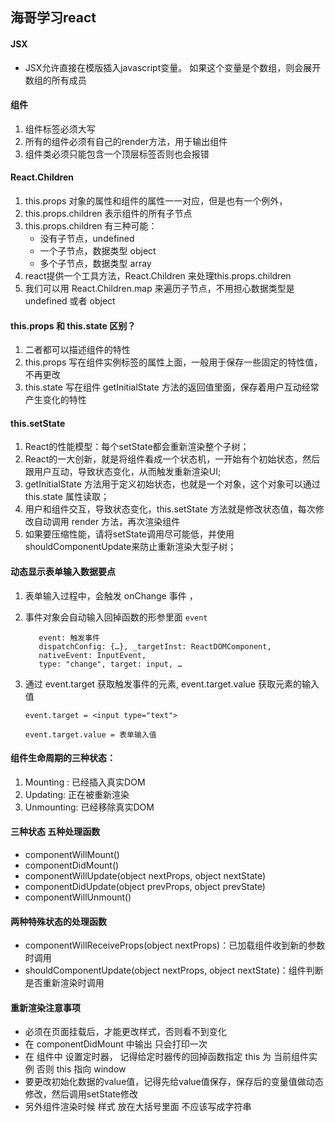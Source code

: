 ## 海哥学习react

#### JSX

* JSX允许直接在模版插入javascript变量。
    如果这个变量是个数组，则会展开数组的所有成员

#### 组件

1. 组件标签必须大写
2. 所有的组件必须有自己的render方法，用于输出组件
3. 组件类必须只能包含一个顶层标签否则也会报错

#### React.Children

1. this.props 对象的属性和组件的属性一一对应，但是也有一个例外，
2. this.props.children 表示组件的所有子节点
3. this.props.children 有三种可能：
     * 没有子节点，undefined
     * 一个子节点，数据类型 object
     * 多个子节点，数据类型 array
4. react提供一个工具方法，React.Children 来处理this.props.children
5. 我们可以用 React.Children.map 来遍历子节点，不用担心数据类型是undefined 或者 object
 
#### this.props 和 this.state 区别？
1. 二者都可以描述组件的特性
2. this.props 写在组件实例标签的属性上面，一般用于保存一些固定的特性值，不再更改
3. this.state 写在组件 getInitialState 方法的返回值里面，保存着用户互动经常产生变化的特性

#### this.setState
1. React的性能模型：每个setState都会重新渲染整个子树；
2. React的一大创新，就是将组件看成一个状态机，一开始有个初始状态，然后跟用户互动，导致状态变化，从而触发重新渲染UI;
3. getInitialState 方法用于定义初始状态，也就是一个对象，这个对象可以通过 this.state 属性读取；
4. 用户和组件交互，导致状态变化，this.setState 方法就是修改状态值，每次修改自动调用 render 方法，再次渲染组件
5. 如果要压缩性能，请将setState调用尽可能低，并使用shouldComponentUpdate来防止重新渲染大型子树；

#### 动态显示表单输入数据要点
1. 表单输入过程中，会触发 onChange 事件 ，
2. 事件对象会自动输入回掉函数的形参里面 `event`
     ```
        event: 触发事件
        dispatchConfig: {…}, _targetInst: ReactDOMComponent,
        nativeEvent: InputEvent,
        type: "change", target: input, …
     ```
3. 通过 event.target 获取触发事件的元素, event.target.value 获取元素的输入值

     `event.target = <input type="text">`
     
     `event.target.value = 表单输入值`


#### 组件生命周期的三种状态：
 1. Mounting : 已经插入真实DOM
 2. Updating: 正在被重新渲染
 3. Unmounting: 已经移除真实DOM
 
#### 三种状态 五种处理函数
 * componentWillMount()
 * componentDidMount()
 * componentWillUpdate(object nextProps, object nextState)
 * componentDidUpdate(object prevProps, object prevState)
 * componentWillUnmount()
 
#### 两种特殊状态的处理函数
 * componentWillReceiveProps(object nextProps)：已加载组件收到新的参数时调用
 * shouldComponentUpdate(object nextProps, object nextState)：组件判断是否重新渲染时调用
 
#### 重新渲染注意事项
 * 必须在页面挂载后，才能更改样式，否则看不到变化
 * 在 componentDidMount 中输出 只会打印一次
 * 在 组件中 设置定时器， 记得给定时器传的回掉函数指定 this 为 当前组件实例 否则 this 指向 window
 * 要更改初始化数据的value值，记得先给value值保存，保存后的变量值做动态修改，然后调用setState修改
 * 另外组件渲染时候 样式 放在大括号里面 不应该写成字符串

#### 
 

 
 
 
 
 
 
 
 
 
 
 
 
 
 
 
 
 